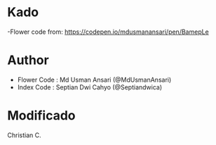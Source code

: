 # Kado
-Flower code from: https://codepen.io/mdusmanansari/pen/BamepLe
# Author
- Flower Code : Md Usman Ansari (@MdUsmanAnsari)
- Index Code : Septian Dwi Cahyo (@Septiandwica)
# Modificado
Christian C.

